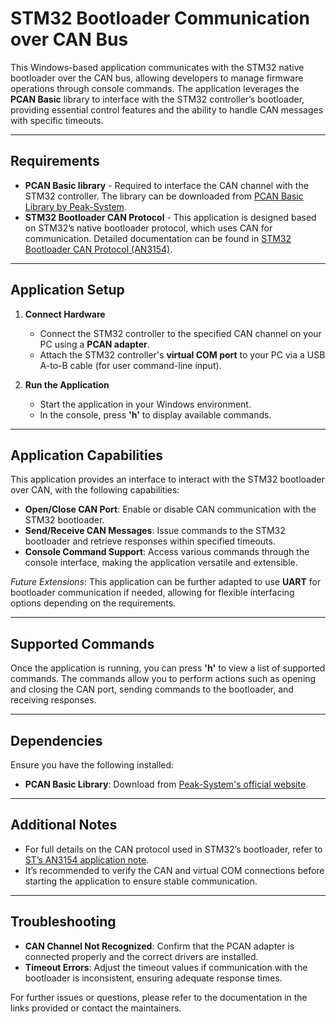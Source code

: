 # STM32 Bootloader Communication over CAN Bus

This Windows-based application communicates with the STM32 native bootloader over the CAN bus, allowing developers to manage firmware operations through console commands. The application leverages the **PCAN Basic** library to interface with the STM32 controller’s bootloader, providing essential control features and the ability to handle CAN messages with specific timeouts.

---

## Requirements

- **PCAN Basic library** - Required to interface the CAN channel with the STM32 controller. The library can be downloaded from [PCAN Basic Library by Peak-System](https://www.peak-system.com/PCAN-Basic.239.0.html?&L=1).
- **STM32 Bootloader CAN Protocol** - This application is designed based on STM32’s native bootloader protocol, which uses CAN for communication. Detailed documentation can be found in [STM32 Bootloader CAN Protocol (AN3154)](https://www.st.com/resource/en/application_note/an3154-can-protocol-used-in-the-stm32-bootloader-stmicroelectronics.pdf).

---

## Application Setup

1. **Connect Hardware**
   - Connect the STM32 controller to the specified CAN channel on your PC using a **PCAN adapter**.
   - Attach the STM32 controller's **virtual COM port** to your PC via a USB A-to-B cable (for user command-line input).

2. **Run the Application**
   - Start the application in your Windows environment.
   - In the console, press **'h'** to display available commands.

---

## Application Capabilities

This application provides an interface to interact with the STM32 bootloader over CAN, with the following capabilities:

- **Open/Close CAN Port**: Enable or disable CAN communication with the STM32 bootloader.
- **Send/Receive CAN Messages**: Issue commands to the STM32 bootloader and retrieve responses within specified timeouts.
- **Console Command Support**: Access various commands through the console interface, making the application versatile and extensible.

*Future Extensions*: This application can be further adapted to use **UART** for bootloader communication if needed, allowing for flexible interfacing options depending on the requirements.

---

## Supported Commands

Once the application is running, you can press **'h'** to view a list of supported commands. The commands allow you to perform actions such as opening and closing the CAN port, sending commands to the bootloader, and receiving responses.

---

## Dependencies

Ensure you have the following installed:

- **PCAN Basic Library**: Download from [Peak-System's official website](https://www.peak-system.com/PCAN-Basic.239.0.html?&L=1).

---

## Additional Notes

- For full details on the CAN protocol used in STM32’s bootloader, refer to [ST’s AN3154 application note](https://www.st.com/resource/en/application_note/an3154-can-protocol-used-in-the-stm32-bootloader-stmicroelectronics.pdf).
- It’s recommended to verify the CAN and virtual COM connections before starting the application to ensure stable communication.

---

## Troubleshooting

- **CAN Channel Not Recognized**: Confirm that the PCAN adapter is connected properly and the correct drivers are installed.
- **Timeout Errors**: Adjust the timeout values if communication with the bootloader is inconsistent, ensuring adequate response times.

For further issues or questions, please refer to the documentation in the links provided or contact the maintainers.
